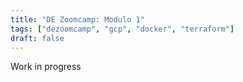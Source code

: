 ```yaml
---
title: "DE Zoomcamp: Modulo 1"
tags: ["dezoomcamp", "gcp", "docker", "terraform"]
draft: false
---
```


Work in progress
